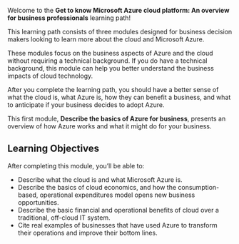 Welcome to the **Get to know Microsoft Azure cloud platform: An overview for business professionals** learning path!

This learning path consists of three modules designed for business decision makers looking to learn more about the cloud and Microsoft Azure.

These modules focus on the business aspects of Azure and the cloud without requiring a technical background. If you do have a technical background, this module can help you better understand the business impacts of cloud technology.

After you complete the learning path, you should have a better sense of what the cloud is, what Azure is, how they can benefit a business, and what to anticipate if your business decides to adopt Azure.

This first module, **Describe the basics of Azure for business**, presents an overview of how Azure works and what it might do for your business.

## Learning Objectives

After completing this module, you’ll be able to:

 -  Describe what the cloud is and what Microsoft Azure is.
 -  Describe the basics of cloud economics, and how the consumption-based, operational expenditures model opens new business opportunities.
 -  Describe the basic financial and operational benefits of cloud over a traditional, off-cloud IT system.
 -  Cite real examples of businesses that have used Azure to transform their operations and improve their bottom lines.
